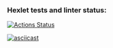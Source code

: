 ### Hexlet tests and linter status:
[![Actions Status](https://github.com/a-yanovskiy/python-project-lvl2/workflows/hexlet-check/badge.svg)](https://github.com/a-yanovskiy/python-project-lvl2/actions)

[![asciicast](https://asciinema.org/a/y2GaybOqyoZ0BDTX7y50blroz.svg)](https://asciinema.org/a/y2GaybOqyoZ0BDTX7y50blroz)